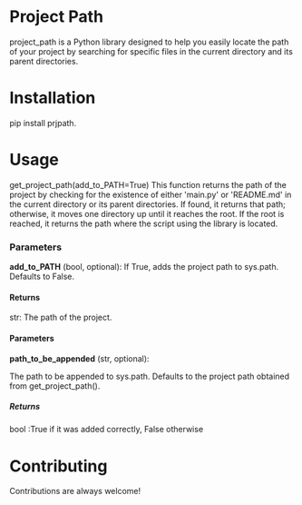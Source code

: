 # Project Path

project_path is a Python library designed to help you easily locate the path of your project by searching for specific files in the current directory and its parent directories.

# Installation
pip install prjpath.

# Usage
get_project_path(add_to_PATH=True)
This function returns the path of the project by checking for the existence of either 'main.py' or 'README.md' in the current directory or its parent directories. If found, it returns that path; otherwise, it moves one directory up until it reaches the root. If the root is reached, it returns the path where the script using the library is located.

### Parameters
**add_to_PATH** (bool, optional): If True, adds the project path to sys.path. Defaults to False.

#### Returns
str: The path of the project.

#### Parameters
**path_to_be_appended** (str, optional): 

The path to be appended to sys.path. Defaults to the project path obtained from get_project_path().
##### Returns 
bool :True if it was added correctly, False otherwise


# Contributing  

Contributions are always welcome! 
